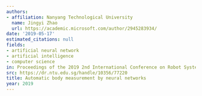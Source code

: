 ```yaml
---
authors:
- affiliation: Nanyang Technological University
  name: Jingyi Zhao
  url: https://academic.microsoft.com/author/2945283934/
date: '2019-05-17'
estimated_citations: null
fields:
- artificial neural network
- artificial intelligence
- computer science
in: Proceedings of the 2019 2nd International Conference on Robot Systems and Applications
src: https://dr.ntu.edu.sg/handle/10356/77220
title: Automatic body measurement by neural networks
year: 2019
---
```

